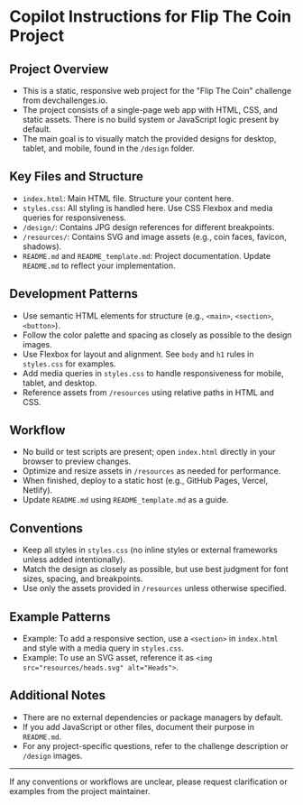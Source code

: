 # Copilot Instructions for Flip The Coin Project

## Project Overview
- This is a static, responsive web project for the "Flip The Coin" challenge from devchallenges.io.
- The project consists of a single-page web app with HTML, CSS, and static assets. There is no build system or JavaScript logic present by default.
- The main goal is to visually match the provided designs for desktop, tablet, and mobile, found in the `/design` folder.

## Key Files and Structure
- `index.html`: Main HTML file. Structure your content here.
- `styles.css`: All styling is handled here. Use CSS Flexbox and media queries for responsiveness.
- `/design/`: Contains JPG design references for different breakpoints.
- `/resources/`: Contains SVG and image assets (e.g., coin faces, favicon, shadows).
- `README.md` and `README_template.md`: Project documentation. Update `README.md` to reflect your implementation.

## Development Patterns
- Use semantic HTML elements for structure (e.g., `<main>`, `<section>`, `<button>`).
- Follow the color palette and spacing as closely as possible to the design images.
- Use Flexbox for layout and alignment. See `body` and `h1` rules in `styles.css` for examples.
- Add media queries in `styles.css` to handle responsiveness for mobile, tablet, and desktop.
- Reference assets from `/resources` using relative paths in HTML and CSS.

## Workflow
- No build or test scripts are present; open `index.html` directly in your browser to preview changes.
- Optimize and resize assets in `/resources` as needed for performance.
- When finished, deploy to a static host (e.g., GitHub Pages, Vercel, Netlify).
- Update `README.md` using `README_template.md` as a guide.

## Conventions
- Keep all styles in `styles.css` (no inline styles or external frameworks unless added intentionally).
- Match the design as closely as possible, but use best judgment for font sizes, spacing, and breakpoints.
- Use only the assets provided in `/resources` unless otherwise specified.

## Example Patterns
- Example: To add a responsive section, use a `<section>` in `index.html` and style with a media query in `styles.css`.
- Example: To use an SVG asset, reference it as `<img src="resources/heads.svg" alt="Heads">`.

## Additional Notes
- There are no external dependencies or package managers by default.
- If you add JavaScript or other files, document their purpose in `README.md`.
- For any project-specific questions, refer to the challenge description or `/design` images.

---

If any conventions or workflows are unclear, please request clarification or examples from the project maintainer.

